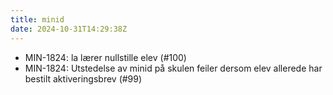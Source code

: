 ```yaml
---
title: minid
date: 2024-10-31T14:29:38Z
---
```

- MIN-1824: la lærer nullstille elev (#100)
- MIN-1824: Utstedelse av minid på skulen feiler dersom elev allerede har bestilt aktiveringsbrev  (#99)

